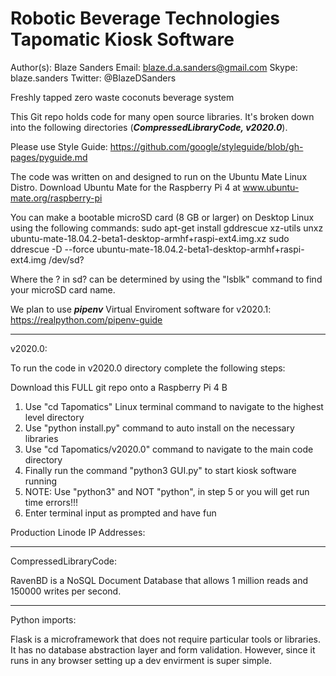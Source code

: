 # Robotic Beverage Technologies Tapomatic Kiosk Software

Author(s): Blaze Sanders Email: blaze.d.a.sanders@gmail.com Skype: blaze.sanders Twitter: @BlazeDSanders

Freshly tapped zero waste coconuts beverage system

This Git repo holds code for many open source libraries. It's broken down into the following directories (***CompressedLibraryCode, v2020.0***).

Please use Style Guide: https://github.com/google/styleguide/blob/gh-pages/pyguide.md

The code was written on and designed to run on the Ubuntu Mate Linux Distro. 
Download Ubuntu Mate for the Raspberry Pi 4 at www.ubuntu-mate.org/raspberry-pi

You can make a bootable microSD card (8 GB or larger) on Desktop Linux using the following commands: 
sudo apt-get install gddrescue xz-utils
unxz ubuntu-mate-18.04.2-beta1-desktop-armhf+raspi-ext4.img.xz
sudo ddrescue -D --force ubuntu-mate-18.04.2-beta1-desktop-armhf+raspi-ext4.img /dev/sd?

Where the ? in sd? can be determined by using the "lsblk" command to find your microSD card name.

We plan to use ***pipenv*** Virtual Enviroment software for v2020.1: https://realpython.com/pipenv-guide


***
v2020.0:

To run the code in v2020.0 directory complete the following steps:

Download this FULL git repo onto a Raspberry Pi 4 B
1. Use "cd Tapomatics" Linux terminal command to navigate to the highest level directory
2. Use "python install.py" command to auto install on the necessary libraries
3. Use "cd Tapomatics/v2020.0" command to navigate to the main code directory
4. Finally run the command "python3 GUI.py" to start kiosk software running
5. NOTE: Use "python3" and NOT "python", in step 5 or you will get run time errors!!!
6. Enter terminal input as prompted and have fun

Production Linode IP Addresses:


***
CompressedLibraryCode:

RavenBD is a NoSQL Document Database that allows 1 million reads and 150000 writes per second.


***
Python imports:

Flask is a microframework that does not require particular tools or libraries. It has no database abstraction layer and form validation. However, since it runs in any browser setting up a dev envirment is super simple.
